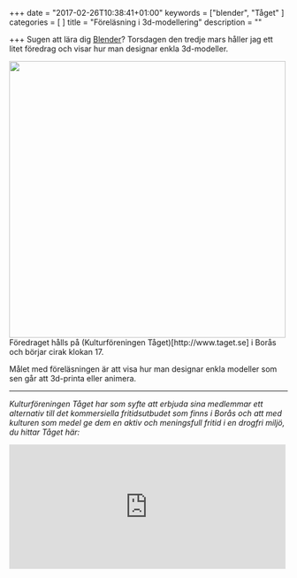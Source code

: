 +++
date = "2017-02-26T10:38:41+01:00"
keywords = ["blender", "Tåget"
]
categories = [
]
title = "Föreläsning i 3d-modellering"
description = ""

+++
Sugen att lära dig [Blender](https:://www.blender.org)? Torsdagen den tredje mars håller jag ett litet föredrag och visar hur man designar enkla 3d-modeller.
<!--more-->


<img src="/images/blender20170302/blender20170302.jpg" width=500px>
Föredraget hålls på (Kulturföreningen Tåget)[http://www.taget.se] i Borås och börjar cirak klokan 17.

Målet med föreläsningen är att visa hur man designar enkla modeller som sen går att 3d-printa eller animera.

---
<i>Kulturföreningen Tåget har som syfte att erbjuda sina medlemmar ett alternativ till det kommersiella fritidsutbudet som finns i Borås och att med kulturen som medel ge dem en aktiv och meningsfull fritid i en drogfri miljö, du hittar Tåget här:</i><br />
<iframe src="https://www.google.com/maps/embed?pb=!1m18!1m12!1m3!1d2131.3270565839757!2d12.95487801617219!3d57.72227188112568!2m3!1f0!2f0!3f0!3m2!1i1024!2i768!4f13.1!3m3!1m2!1s0x465aa0bb088bc1cd%3A0x7fb0a798dcd8d097!2sKulturf%C3%B6reningen+T%C3%A5get!5e0!3m2!1ssv!2sse!4v1488102762209" width="500" height="225" frameborder="0" style="border:0" allowfullscreen></iframe>
